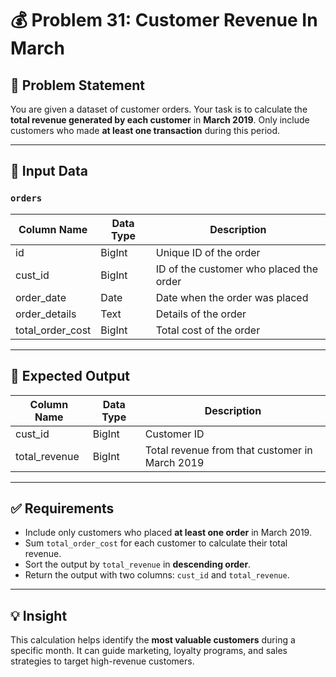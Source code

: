 # 💰 Problem 31: Customer Revenue In March

## 📌 Problem Statement

You are given a dataset of customer orders. Your task is to calculate the **total revenue generated by each customer** in **March 2019**. Only include customers who made **at least one transaction** during this period.

---

## 📂 Input Data

### `orders`

| Column Name       | Data Type | Description |
|------------------|-----------|-------------|
| id               | BigInt    | Unique ID of the order |
| cust_id          | BigInt    | ID of the customer who placed the order |
| order_date       | Date      | Date when the order was placed |
| order_details    | Text      | Details of the order |
| total_order_cost | BigInt    | Total cost of the order |

---

## 🎯 Expected Output

| Column Name     | Data Type | Description |
|-----------------|-----------|-------------|
| cust_id         | BigInt    | Customer ID |
| total_revenue   | BigInt    | Total revenue from that customer in March 2019 |

---

## ✅ Requirements

- Include only customers who placed **at least one order** in March 2019.  
- Sum `total_order_cost` for each customer to calculate their total revenue.  
- Sort the output by `total_revenue` in **descending order**.  
- Return the output with two columns: `cust_id` and `total_revenue`.

---

## 💡 Insight

This calculation helps identify the **most valuable customers** during a specific month. It can guide marketing, loyalty programs, and sales strategies to target high-revenue customers.
